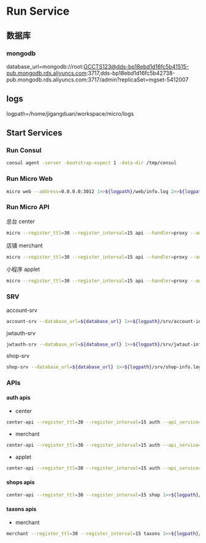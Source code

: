 Run Service
====


## 数据库

### mongodb

database_url=mongodb://root:GCCTS123@dds-bp18ebd1d16fc5b41515-pub.mongodb.rds.aliyuncs.com:3717,dds-bp18ebd1d16fc5b42738-pub.mongodb.rds.aliyuncs.com:3717/admin?replicaSet=mgset-5412007

## logs

logpath=/home/jigangduan/workspace/micro/logs

## Start Services

### Run Consul

```bash
consul agent -server -bootstrap-expect 1 -data-dir /tmp/consul
```

### Run Micro Web

```bash
micro web --address=0.0.0.0:3012 1>>${logpath}/web/info.log 2>>${logpath}/web/error.log &
```

### Run Micro API

总台 center

```bash
micro --register_ttl=30 --register_interval=15 api --handler=proxy --address=0.0.0.0:3001 --namespace=com.btdxcx.center.api 1>>${logpath}/api/center/info.log 2>>${logpath}/api/center/error.log &
```

店铺 merchant

```bash
micro --register_ttl=30 --register_interval=15 api --handler=proxy --address=0.0.0.0:3002 --namespace=com.btdxcx.merchant.api 1>>${logpath}/api/merchant/info.log 2>>${logpath}/api/merchant/error.log &
```

小程序 applet

```bash
micro --register_ttl=30 --register_interval=15 api --handler=proxy --address=0.0.0.0:3003 --namespace=com.btdxcx.applet.api 1>>${logpath}/api/applet/info.log 2>>${logpath}/api/applet/error.log &
```

### SRV

account-srv

```bash
account-srv --database_url=${database_url} 1>>${logpath}/srv/account-info.log 2>>${logpath}/srv/account-error.log 
```

jwtauth-srv

```bash
jwtauth-srv --database_url=${database_url} 1>>${logpath}/srv/jwtaut-info.log 2>>${logpath}/srv/jwtaut-error.log
```

shop-srv

```bash
shop-srv --database_url=${database_url} 1>>${logpath}/srv/shop-info.log 2>>${logpath}/srv/shop-error.log
```

### APIs

#### auth apis

- center

```bash
center-api --register_ttl=30 --register_interval=15 auth --api_service=com.btdxcx.center.api.auth --site_type=center 1>>${logpath}/api/center/auth-info.log 2>>${logpath}/api/center/auth-error.log
```

- merchant

```bash
center-api --register_ttl=30 --register_interval=15 auth --api_service=com.btdxcx.merchant.api --site_type=back 1>>${logpath}/api/merchant/auth-info.log 2>>${logpath}/api/merchant/auth-error.log
```

- applet

```bash
center-api --register_ttl=30 --register_interval=15 auth --api_service=com.btdxcx.applet.api --site_type=mini 1>>${logpath}/api/applet/auth-info.log 2>>${logpath}/api/applet/auth-error.log
```

#### shops apis

```bash
center-api --register_ttl=30 --register_interval=15 shop 1>>${logpath}/api/center/shop-info.log 2>>${logpath}/api/center/shop-error.log
```

#### taxons apis

- merchant

```bash
merchant --register_ttl=30 --register_interval=15 taxons 1>>${logpath}/api/merchant/taxons-info.log 2>>${logpath}/api/merchant/taxons-error.log
```


